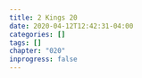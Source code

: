 ```yaml
---
title: 2 Kings 20
date: 2020-04-12T12:42:31-04:00
categories: []
tags: []
chapter: "020"
inprogress: false
---
```


